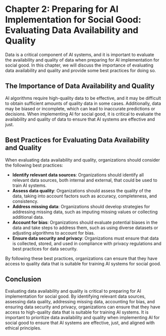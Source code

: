 Chapter 2: Preparing for AI Implementation for Social Good: Evaluating Data Availability and Quality
====================================================================================================

Data is a critical component of AI systems, and it is important to evaluate the availability and quality of data when preparing for AI implementation for social good. In this chapter, we will discuss the importance of evaluating data availability and quality and provide some best practices for doing so.

The Importance of Data Availability and Quality
-----------------------------------------------

AI algorithms require high-quality data to be effective, and it may be difficult to obtain sufficient amounts of quality data in some cases. Additionally, data may be biased or incomplete, which can lead to inaccurate predictions or decisions. When implementing AI for social good, it is critical to evaluate the availability and quality of data to ensure that AI systems are effective and just.

Best Practices for Evaluating Data Availability and Quality
-----------------------------------------------------------

When evaluating data availability and quality, organizations should consider the following best practices:

* **Identify relevant data sources**: Organizations should identify all relevant data sources, both internal and external, that could be used to train AI systems.
* **Assess data quality**: Organizations should assess the quality of the data, taking into account factors such as accuracy, completeness, and consistency.
* **Address missing data**: Organizations should develop strategies for addressing missing data, such as imputing missing values or collecting additional data.
* **Account for bias**: Organizations should evaluate potential biases in the data and take steps to address them, such as using diverse datasets or adjusting algorithms to account for bias.
* **Ensure data security and privacy**: Organizations must ensure that data is collected, stored, and used in compliance with privacy regulations and best practices for data security.

By following these best practices, organizations can ensure that they have access to quality data that is suitable for training AI systems for social good.

Conclusion
----------

Evaluating data availability and quality is critical to preparing for AI implementation for social good. By identifying relevant data sources, assessing data quality, addressing missing data, accounting for bias, and ensuring data security and privacy, organizations can ensure that they have access to high-quality data that is suitable for training AI systems. It is important to prioritize data availability and quality when implementing AI for social good to ensure that AI systems are effective, just, and aligned with ethical principles.
